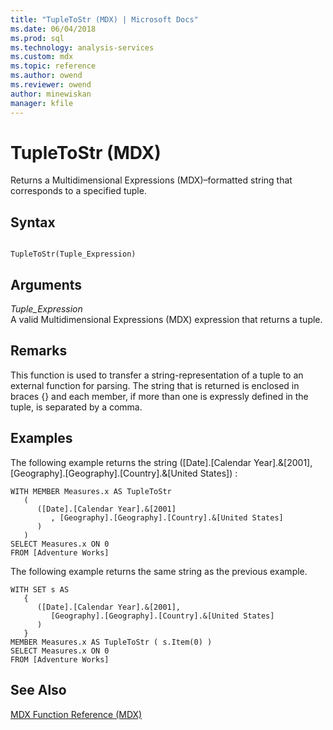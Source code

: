 ```yaml
---
title: "TupleToStr (MDX) | Microsoft Docs"
ms.date: 06/04/2018
ms.prod: sql
ms.technology: analysis-services
ms.custom: mdx
ms.topic: reference
ms.author: owend
ms.reviewer: owend
author: minewiskan
manager: kfile
---
```

# TupleToStr (MDX)


  Returns a Multidimensional Expressions (MDX)–formatted string that corresponds to a specified tuple.  
  
## Syntax  
  
```  
  
TupleToStr(Tuple_Expression)   
```  
  
## Arguments  
 *Tuple_Expression*  
 A valid Multidimensional Expressions (MDX) expression that returns a tuple.  
  
## Remarks  
 This function is used to transfer a string-representation of a tuple to an external function for parsing. The string that is returned is enclosed in braces {} and each member, if more than one is expressly defined in the tuple, is separated by a comma.  
  
## Examples  
 The following example returns the string ([Date].[Calendar Year].&[2001],[Geography].[Geography].[Country].&[United States]) :  
  
```  
WITH MEMBER Measures.x AS TupleToStr   
   (   
      ([Date].[Calendar Year].&[2001]  
         , [Geography].[Geography].[Country].&[United States]  
      )  
   )     
SELECT Measures.x ON 0  
FROM [Adventure Works]  
```  
  
 The following example returns the same string as the previous example.  
  
```  
WITH SET s AS   
   {  
      ([Date].[Calendar Year].&[2001],  
         [Geography].[Geography].[Country].&[United States]  
      )   
   }  
MEMBER Measures.x AS TupleToStr ( s.Item(0) )  
SELECT Measures.x ON 0  
FROM [Adventure Works]  
```  
  
## See Also  
 [MDX Function Reference &#40;MDX&#41;](../mdx/mdx-function-reference-mdx.md)  
  
  
